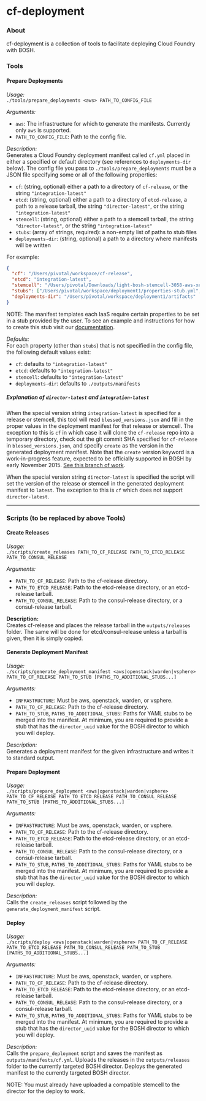 # cf-deployment


### About

cf-deployment is a collection of tools to facilitate deploying Cloud Foundry with BOSH.

### Tools

#### Prepare Deployments
*Usage:*  
`./tools/prepare_deployments <aws> PATH_TO_CONFIG_FILE`

*Arguments:*
* `aws`: The infrastructure for which to generate the manifests. Currently only `aws` is supported.
* `PATH_TO_CONFIG_FILE`: Path to the config file.

*Description:*  
Generates a Cloud Foundry deployment manifest called `cf.yml` placed in either a specified or default directory (see references to `deployments-dir` below). The config file you pass to `./tools/prepare_deployments` must be a JSON file specifying some or all of the following properties:

* `cf`: (string, optional) either a path to a directory of `cf-release`, or the string `"integration-latest"`
* `etcd`: (string, optional) either a path to a directory of `etcd-release`, a path to a release tarball, the string `"director-latest"`, or the string `"integration-latest"`
* `stemcell`: (string, optional) either a path to a stemcell tarball, the string `"director-latest"`, or the string `"integration-latest"`
* `stubs`: (array of strings, required): a non-empty list of paths to stub files
* `deployments-dir`: (string, optional) a path to a directory where manifests will be written

For example:

```json
{
  "cf": "/Users/pivotal/workspace/cf-release",
  "etcd": "integration-latest",
  "stemcell": "/Users/pivotal/Downloads/light-bosh-stemcell-3058-aws-xen-hvm-ubuntu-trusty-go_agent.tgz",
  "stubs": ["/Users/pivotal/workspace/deployment1/properties-stub.yml", "/Users/pivotal/workspace/deployment1/instances-stub.yml"],
  "deployments-dir": "/Users/pivotal/workspace/deployment1/artifacts"
}
```

NOTE: The manifest templates each IaaS require certain properties to be set in a stub provided by the user.
To see an example and instructions for how to create this stub visit our [documentation](http://docs.cloudfoundry.org/deploying/).

*Defaults:*  
For each property (other than `stubs`) that is not specified in the config file, the following default values exist:

* `cf`: defaults to `"integration-latest"`
* `etcd`: defaults to `"integration-latest"`
* `stemcell`: defaults to `"integration-latest"`
* `deployments-dir`: defaults to `./outputs/manifests`

##### Explanation of `director-latest` and `integration-latest`

When the special version string `integration-latest` is specified for a release or stemcell, this tool will read `blessed_versions.json`
and fill in the proper values in the deployment manifest for that release or stemcell. The exception to this is `cf` in which case it will clone the `cf-release` repo into a temporary directory, check out the git commit SHA specified for `cf-release`
in `blessed_versions.json`, and specify `create` as the version in the generated deployment manifest. Note that
the `create` version keyword is a work-in-progress feature, expected to be officially supported in BOSH by early November 2015. [See this branch of work](https://github.com/njbennett/bosh/tree/mega-remote-releases).

When the special version string `director-latest` is specified the script will set the version of the release or stemcell
in the generated deployment manifest to `latest`. The exception to this is `cf` which does not support
`director-latest`.

----

### Scripts (to be replaced by above Tools)
#### Create Releases
*Usage:*  
`./scripts/create_releases PATH_TO_CF_RELEASE PATH_TO_ETCD_RELEASE PATH_TO_CONSUL_RELEASE`

*Arguments:*  
* `PATH_TO_CF_RELEASE`: Path to the cf-release directory.
* `PATH_TO_ETCD_RELEASE`: Path to the etcd-release directory, or an etcd-release tarball.
* `PATH_TO_CONSUL_RELEASE`: Path to the consul-release directory, or a consul-release tarball.

**Description:**  
Creates cf-release and places the release tarball in the `outputs/releases` folder. The same will be done for etcd/consul-release unless a tarball is given, then it is simply copied.

#### Generate Deployment Manifest
*Usage:*  
`./scripts/generate_deployment_manifest <aws|openstack|warden|vsphere> PATH_TO_CF_RELEASE PATH_TO_STUB [PATHS_TO_ADDITIONAL_STUBS...]`

*Arguments:*  
* `INFRASTRUCTURE`: Must be aws, openstack, warden, or vsphere.
* `PATH_TO_CF_RELEASE`: Path to the cf-release directory.
* `PATH_TO_STUB`, `PATHS_TO_ADDITIONAL_STUBS`: Paths for YAML stubs to be merged into the manifest. At minimum, you are required to provide a stub that has the `director_uuid` value for the BOSH director to which you will deploy.

*Description:*  
Generates a deployment manifest for the given infrastructure and writes it to standard output.

#### Prepare Deployment
*Usage:*  
`./scripts/prepare_deployment <aws|openstack|warden|vsphere> PATH_TO_CF_RELEASE PATH_TO_ETCD_RELEASE PATH_TO_CONSUL_RELEASE PATH_TO_STUB [PATHS_TO_ADDITIONAL_STUBS...]`

*Arguments:*  
* `INFRASTRUCTURE`: Must be aws, openstack, warden, or vsphere.
* `PATH_TO_CF_RELEASE`: Path to the cf-release directory.
* `PATH_TO_ETCD_RELEASE`: Path to the etcd-release directory, or an etcd-release tarball.
* `PATH_TO_CONSUL_RELEASE`: Path to the consul-release directory, or a consul-release tarball.
* `PATH_TO_STUB`, `PATHS_TO_ADDITIONAL_STUBS`: Paths for YAML stubs to be merged into the manifest. At minimum, you are required to provide a stub that has the `director_uuid` value for the BOSH director to which you will deploy.

*Description:*  
Calls the `create_releases` script followed by the `generate_deployment_manifest` script.

#### Deploy  
*Usage:*  
`./scripts/deploy <aws|openstack|warden|vsphere> PATH_TO_CF_RELEASE PATH_TO_ETCD_RELEASE PATH_TO_CONSUL_RELEASE PATH_TO_STUB [PATHS_TO_ADDITIONAL_STUBS...]`

*Arguments:*  
* `INFRASTRUCTURE`: Must be aws, openstack, warden, or vsphere.
* `PATH_TO_CF_RELEASE`: Path to the cf-release directory.
* `PATH_TO_ETCD_RELEASE`: Path to the etcd-release directory, or an etcd-release tarball.
* `PATH_TO_CONSUL_RELEASE`: Path to the consul-release directory, or a consul-release tarball.
* `PATH_TO_STUB`, `PATHS_TO_ADDITIONAL_STUBS`: Paths for YAML stubs to be merged into the manifest. At minimum, you are required to provide a stub that has the `director_uuid` value for the BOSH director to which you will deploy.

*Description:*  
Calls the `prepare_deployment` script and saves the manifest as `outputs/manifests/cf.yml`. Uploads the releases in the `outputs/releases` folder to the currently targeted BOSH director. Deploys the generated manifest to the currently targeted BOSH director.

NOTE: You must already have uploaded a compatible stemcell to the director for the deploy to work.
